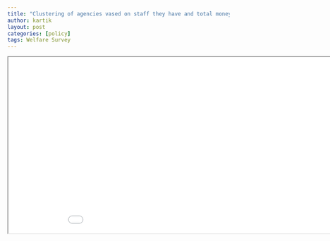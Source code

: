 ```yaml
---
title: "Clustering of agencies vased on staff they have and total money they expend"
author: kartik
layout: post
categories: [policy]
tags: Welfare Survey
---
```

  <iframe seamless="seamless" scrolling="no" src="/coun_coun.html" width="960" height="400"></iframe>